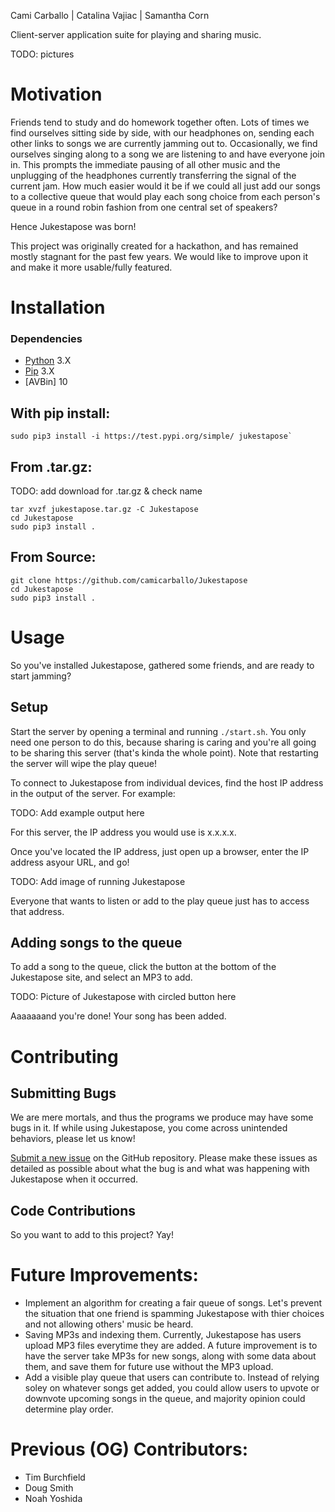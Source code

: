 Cami Carballo | Catalina Vajiac | Samantha Corn

Client-server application suite for playing and sharing music.

TODO: pictures

# Motivation

Friends tend to study and do homework together often.  Lots of times we find ourselves sitting side 
by side, with our headphones on, sending each other links to songs we are currently jamming out to.
Occasionally, we find ourselves singing along to a song we are listening to and have everyone join
in. This prompts the immediate pausing of all other music and the unplugging of the headphones
currently transferring the signal of the current jam. How much easier would it be if we could all
just add our songs to a collective queue that would play each song choice from each person's queue
in a round robin fashion from one central set of speakers? 

Hence Jukestapose was born!

This project was originally created for a hackathon, and has remained mostly stagnant for the past
few years. We would like to improve upon it and make it more usable/fully featured.

# Installation

### Dependencies

* [Python] 3.X
* [Pip] 3.X
* [AVBin] 10

## With pip install:

```
sudo pip3 install -i https://test.pypi.org/simple/ jukestapose`
```

## From .tar.gz:

TODO: add download for .tar.gz & check name
```
tar xvzf jukestapose.tar.gz -C Jukestapose
cd Jukestapose
sudo pip3 install .
```

## From Source:

```
git clone https://github.com/camicarballo/Jukestapose
cd Jukestapose
sudo pip3 install .
```

# Usage

So you've installed Jukestapose, gathered some friends, and are ready to start jamming?

## Setup

Start the server by opening a terminal and running `./start.sh`. You only need one person to do this, because sharing is caring and you're all going to be sharing this server (that's kinda the whole point). Note that restarting the server will wipe the play queue!

To connect to Jukestapose from individual devices, find the host IP address in the output of the server. For example:

TODO: Add example output here

For this server, the IP address you would use is x.x.x.x. 

Once you've located the IP address, just open up a browser, enter the IP address asyour URL, and go!

TODO: Add image of running Jukestapose

Everyone that wants to listen or add to the play queue just has to access that address.

## Adding songs to the queue

To add a song to the queue, click the button at the bottom of the Jukestapose site, and select an MP3 to add.

TODO: Picture of Jukestapose with circled button here

Aaaaaaand you're done! Your song has been added.

# Contributing

## Submitting Bugs

We are mere mortals, and thus the programs we produce may have some bugs in it. If while using Jukestapose, you come across unintended behaviors, please let us know!

[Submit a new issue] on the GitHub repository. Please make these issues as detailed as possible about what the bug is and what was happening with Jukestapose when it occurred. 

## Code Contributions

So you want to add to this project? Yay! 

# Future Improvements:
* Implement an algorithm for creating a fair queue of songs. Let's prevent the situation that one friend is spamming Jukestapose with thier choices and not allowing others' music be heard.
* Saving MP3s and indexing them. Currently, Jukestapose has users upload MP3 files everytime they are added. A future improvement is to have the server take MP3s for new songs, along with some data about them, and save them for future use without the MP3 upload. 
* Add a visible play queue that users can contribute to. Instead of relying soley on whatever songs get added, you could allow users to upvote or downvote upcoming songs in the queue, and majority opinion could determine play order. 

# Previous (OG) Contributors:
* Tim Burchfield
* Doug Smith
* Noah Yoshida

[Python]: 		https://python.org
[Pip]:    		https://pypi.org/project/pip/
[Jukestapose]:		https://camicarballo.github.io/Jukestapose/
[Submit a new issue]:	https://github.com/camicarballo/Jukestapose/issues/new
